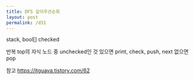 ```yaml
---
title: DFS 깊이우선순회
layout: post
permalink: /d31
---
```


stack, bool[] checked

반복
    top의 자식 노드 중 unchecked인 것 있으면
        print, check, push, next
    없으면
        pop

참고
https://itguava.tistory.com/62
